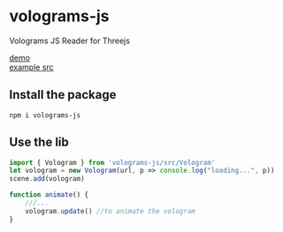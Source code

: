 # volograms-js
Volograms JS Reader for Threejs

[demo](https://remmel.github.io/volograms-js)  
[example src](https://github.com/remmel/volograms-js/blob/main/src/demo.js)

## Install the package
`npm i volograms-js`

## Use the lib
```javascript
import { Vologram } from 'volograms-js/src/Vologram'
let vologram = new Vologram(url, p => console.log("loading...", p))
scene.add(vologram)

function animate() {
    ///...
    vologram.update() //to animate the vologram
}
```
